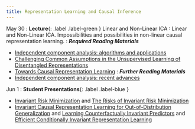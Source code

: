 ```yaml
---
title: Representation Learning and Causal Inference
---
```


May 30
: **Lecture**{: .label .label-green } Linear and Non-Linear ICA
: Linear and Non-Linear ICA. Impossibilities and possibilities in non-linear causal representation learning.
: ***Required Reading Materials***
- [Independent component analysis: algorithms and applications](https://www.sciencedirect.com/science/article/pii/S0893608000000265)
- [Challenging Common Assumptions in the Unsupervised Learning of Disentangled Representations](http://proceedings.mlr.press/v97/locatello19a/locatello19a.pdf)
- [Towards Causal Representation Learning](https://ieeexplore.ieee.org/stamp/stamp.jsp?arnumber=9363924&tag=1)
: ***Further Reading Materials***
- [Independent component analysis: recent advances ](https://www.ncbi.nlm.nih.gov/pmc/articles/PMC3538438/pdf/rsta20110534.pdf)

Jun 1
: **Student Presentations**{: .label .label-blue } 
- [Invariant Risk Minimization](https://arxiv.org/abs/1907.02893) and [The Risks of Invariant Risk Minimization](https://arxiv.org/abs/2010.05761)
- [ Invariant Causal Representation Learning for Out-of-Distribution Generalization](https://openreview.net/forum?id=-e4EXDWXnSn) and [ Learning Counterfactually Invariant Predictors](https://arxiv.org/abs/2207.09768) and [Efficient Conditionally Invariant Representation Learning](https://arxiv.org/abs/2212.08645)

